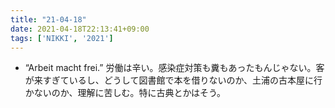 ```yaml
---
title: "21-04-18"
date: 2021-04-18T22:13:41+09:00
tags: ['NIKKI', '2021']
---
```

- “Arbeit macht frei.” 労働は辛い。感染症対策も糞もあったもんじゃない。客が来すぎているし、どうして図書館で本を借りないのか、土浦の古本屋に行かないのか、理解に苦しむ。特に古典とかはそう。

